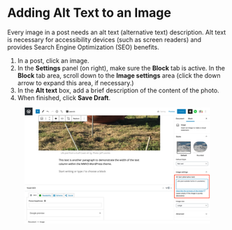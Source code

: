 # Adding Alt Text to an Image

Every image in a post needs an alt text (alternative text) description. Alt text is necessary for accessibility devices (such as screen readers) and provides Search Engine Optimization (SEO) benefits.&#x20;

1. In a post, click an image.
2. In the **Settings** panel (on right), make sure the **Block** tab is active. In the **Block** tab area, scroll down to the **Image settings** area (click the down arrow to expand this area, if necessary.)&#x20;
3. In the **Alt text** box, add a brief description of the content of the photo.
4. When finished, click **Save Draft**.

<figure><img src="../.gitbook/assets/adding-alt-text (2).webp" alt=""><figcaption></figcaption></figure>
